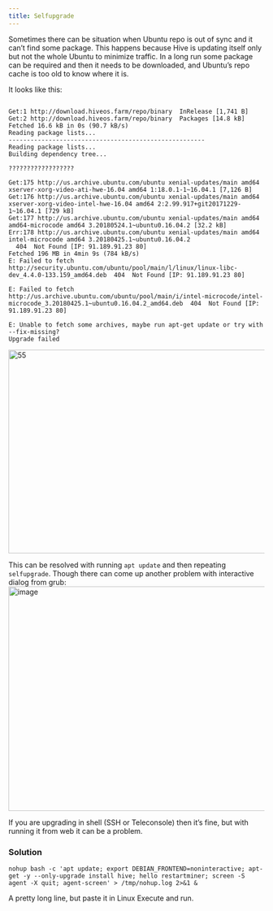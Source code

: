 ```yaml
---
title: Selfupgrade
---
```


Sometimes there can be situation when Ubuntu repo is out of sync and it can’t find some package. This happens because Hive is updating itself only but not the whole Ubuntu to minimize traffic. In a long run some package can be required and then it needs to be downloaded, and Ubuntu’s repo cache is too old to know where it is.

It looks like this:
<pre><code>
Get:1 http://download.hiveos.farm/repo/binary  InRelease [1,741 B]
Get:2 http://download.hiveos.farm/repo/binary  Packages [14.8 kB]
Fetched 16.6 kB in 0s (90.7 kB/s)
Reading package lists...
------------------------------------------------------
Reading package lists...
Building dependency tree...

??????????????????

Get:175 http://us.archive.ubuntu.com/ubuntu xenial-updates/main amd64 xserver-xorg-video-ati-hwe-16.04 amd64 1:18.0.1-1~16.04.1 [7,126 B]
Get:176 http://us.archive.ubuntu.com/ubuntu xenial-updates/main amd64 xserver-xorg-video-intel-hwe-16.04 amd64 2:2.99.917+git20171229-1~16.04.1 [729 kB]
Get:177 http://us.archive.ubuntu.com/ubuntu xenial-updates/main amd64 amd64-microcode amd64 3.20180524.1~ubuntu0.16.04.2 [32.2 kB]
Err:178 http://us.archive.ubuntu.com/ubuntu xenial-updates/main amd64 intel-microcode amd64 3.20180425.1~ubuntu0.16.04.2
  404  Not Found [IP: 91.189.91.23 80]
Fetched 196 MB in 4min 9s (784 kB/s)
E: Failed to fetch http://security.ubuntu.com/ubuntu/pool/main/l/linux/linux-libc-dev_4.4.0-133.159_amd64.deb  404  Not Found [IP: 91.189.91.23 80]

E: Failed to fetch http://us.archive.ubuntu.com/ubuntu/pool/main/i/intel-microcode/intel-microcode_3.20180425.1~ubuntu0.16.04.2_amd64.deb  404  Not Found [IP: 91.189.91.23 80]

E: Unable to fetch some archives, maybe run apt-get update or try with --fix-missing?
Upgrade failed
</code></pre>
<img src="https://lbd.hiveos.farm/kbase/images/forum/d708a239fd934c9332e8274052a610939e6e8a66_2_690x401.png" alt="55" width="690" height="401" class="d-lazyload">

This can be resolved with running `apt update` and then repeating `selfupgrade`.
Though there can come up another problem with interactive dialog from grub:
<img src="https://lbd.hiveos.farm/kbase/images/forum/0e0fc90430c2664fcbac3c18e20da11447a524d3.png" alt="image" width="631" height="442" class="d-lazyload">

If you are upgrading in shell (SSH or Teleconsole) then it’s fine, but with running it from web it can be a problem.

### Solution
`nohup bash -c 'apt update; export DEBIAN_FRONTEND=noninteractive; apt-get -y --only-upgrade install hive; hello restartminer; screen -S agent -X quit; agent-screen' > /tmp/nohup.log 2>&1 &`

A pretty long line, but paste it in Linux Execute and run.
